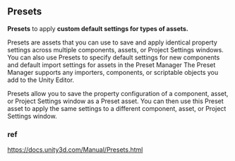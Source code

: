 ## Presets
**Presets** to apply **custom default settings for types of assets.**

Presets are assets that you can use to save and apply identical property settings across multiple components, assets, or Project Settings windows. You can also use Presets to specify default settings for new components and default import settings for assets in the Preset Manager The Preset Manager supports any importers, components, or scriptable objects you add to the Unity Editor.

Presets allow you to save the property configuration of a component, asset, or Project Settings window as a Preset asset. You can then use this Preset asset to apply the same settings to a different component, asset, or Project Settings window.






### ref
https://docs.unity3d.com/Manual/Presets.html
